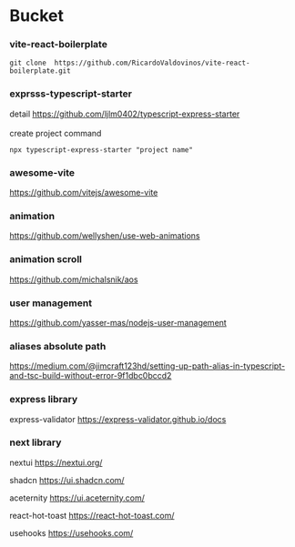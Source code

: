 # Bucket

### vite-react-boilerplate
```
git clone  https://github.com/RicardoValdovinos/vite-react-boilerplate.git
```
### exprsss-typescript-starter
detail
https://github.com/ljlm0402/typescript-express-starter \
\
create project command
```
npx typescript-express-starter "project name"
```
### awesome-vite
https://github.com/vitejs/awesome-vite

### animation
https://github.com/wellyshen/use-web-animations

### animation scroll
https://github.com/michalsnik/aos

### user management
https://github.com/yasser-mas/nodejs-user-management


### aliases absolute path
https://medium.com/@jimcraft123hd/setting-up-path-alias-in-typescript-and-tsc-build-without-error-9f1dbc0bccd2

### express library
express-validator https://express-validator.github.io/docs

### next library 
nextui https://nextui.org/

shadcn https://ui.shadcn.com/

aceternity https://ui.aceternity.com/

react-hot-toast https://react-hot-toast.com/

usehooks https://usehooks.com/

